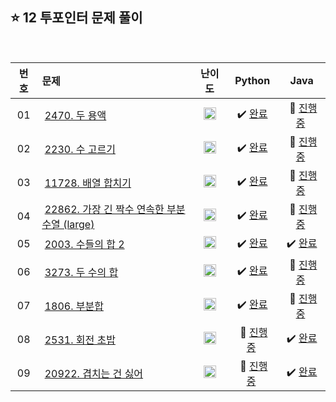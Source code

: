 ## ⭐️ 12 투포인터 문제 풀이

<br>

| **번호** | **문제** | **난이도** | **Python** | **Java** |
|:--------:|:--------|:----------:|:----------:|:--------:|
| 01 | &nbsp;[2470. 두 용액](https://www.acmicpc.net/problem/2470)&nbsp;&nbsp; | &nbsp;&nbsp;<img src="https://github.com/yuuforest/Baekjoon/assets/97596022/85149378-3937-4538-8a9b-1b178253c958" width="20"/>&nbsp;&nbsp; | &nbsp;✔️ [완료](https://github.com/yuuforest/Algorithm/blob/main/02%20%EB%B0%B1%EC%A4%80/12%20%ED%88%AC%ED%8F%AC%EC%9D%B8%ED%84%B0/Python/Prob2470.py)&nbsp; | &nbsp;💬 [진행 중]()&nbsp; |
| 02 | &nbsp;[2230. 수 고르기](https://www.acmicpc.net/problem/2230)&nbsp;&nbsp; | &nbsp;&nbsp;<img src="https://github.com/yuuforest/Baekjoon/assets/97596022/85149378-3937-4538-8a9b-1b178253c958" width="20"/>&nbsp;&nbsp; | &nbsp;✔️ [완료](https://github.com/yuuforest/Algorithm/blob/main/02%20%EB%B0%B1%EC%A4%80/12%20%ED%88%AC%ED%8F%AC%EC%9D%B8%ED%84%B0/Python/Prob2230.py)&nbsp; | &nbsp;💬 [진행 중]()&nbsp; |
| 03 | &nbsp;[11728. 배열 합치기](https://www.acmicpc.net/problem/11728)&nbsp;&nbsp; | &nbsp;&nbsp;<img src="https://github.com/yuuforest/Baekjoon/assets/97596022/16c246cd-0ac7-4c70-8e59-ae53094efefd" width="20"/>&nbsp;&nbsp; | &nbsp;✔️ [완료](https://github.com/yuuforest/Algorithm/blob/main/02%20%EB%B0%B1%EC%A4%80/12%20%ED%88%AC%ED%8F%AC%EC%9D%B8%ED%84%B0/Python/Prob11728.py)&nbsp; | &nbsp;💬 [진행 중]()&nbsp; |
| 04 | &nbsp;[22862. 가장 긴 짝수 연속한 부분 수열 (large)](https://www.acmicpc.net/problem/22862)&nbsp;&nbsp; | &nbsp;&nbsp;<img src="https://github.com/yuuforest/Baekjoon/assets/97596022/85149378-3937-4538-8a9b-1b178253c958" width="20"/>&nbsp;&nbsp; | &nbsp;✔️ [완료](https://github.com/yuuforest/Algorithm/blob/main/02%20%EB%B0%B1%EC%A4%80/12%20%ED%88%AC%ED%8F%AC%EC%9D%B8%ED%84%B0/Python/Prob22862.py)&nbsp; | &nbsp;💬 [진행 중]()&nbsp; |
| 05 | &nbsp;[2003. 수들의 합 2](https://www.acmicpc.net/problem/2003)&nbsp;&nbsp; | &nbsp;&nbsp;<img src="https://github.com/yuuforest/Baekjoon/assets/97596022/3c7e9f4b-e603-404f-b612-258d66475421" width="20"/>&nbsp;&nbsp; | &nbsp;✔️ [완료](https://github.com/yuuforest/Algorithm/blob/main/02%20%EB%B0%B1%EC%A4%80/12%20%ED%88%AC%ED%8F%AC%EC%9D%B8%ED%84%B0/Python/Prob2003.py)&nbsp; | &nbsp;✔️ [완료](https://github.com/yuuforest/Algorithm/blob/main/02%20%EB%B0%B1%EC%A4%80/12%20%ED%88%AC%ED%8F%AC%EC%9D%B8%ED%84%B0/Java/src/Prob2003.java)&nbsp; |
| 06 | &nbsp;[3273. 두 수의 합](https://www.acmicpc.net/problem/3273)&nbsp;&nbsp; | &nbsp;&nbsp;<img src="https://github.com/yuuforest/Baekjoon/assets/97596022/07accbcc-b7bc-4a50-a82e-37f90db6a48f" width="20"/>&nbsp;&nbsp; | &nbsp;✔️ [완료](https://github.com/yuuforest/Algorithm/blob/main/02%20%EB%B0%B1%EC%A4%80/12%20%ED%88%AC%ED%8F%AC%EC%9D%B8%ED%84%B0/Python/Prob3273.py)&nbsp; | &nbsp;💬 [진행 중]()&nbsp; |
| 07 | &nbsp;[1806. 부분합](https://www.acmicpc.net/problem/1806)&nbsp;&nbsp; | &nbsp;&nbsp;<img src="https://github.com/yuuforest/Baekjoon/assets/97596022/faf1d147-b8a1-40f5-9f8f-604d534ab16c" width="20"/>&nbsp;&nbsp; | &nbsp;✔️ [완료](https://github.com/yuuforest/Algorithm/blob/main/02%20%EB%B0%B1%EC%A4%80/12%20%ED%88%AC%ED%8F%AC%EC%9D%B8%ED%84%B0/Python/Prob1806.py)&nbsp; | &nbsp;💬 [진행 중]()&nbsp; |
| 08 | &nbsp;[2531. 회전 초밥](https://www.acmicpc.net/problem/2531)&nbsp;&nbsp; | &nbsp;&nbsp;<img src="https://github.com/yuuforest/Baekjoon/assets/97596022/b865c934-26be-488e-aec2-cfaf969e1632" width="20"/>&nbsp;&nbsp; | &nbsp;💬 [진행 중]()&nbsp; | &nbsp;✔️ [완료](https://github.com/yuuforest/Algorithm/blob/main/02%20%EB%B0%B1%EC%A4%80/12%20%ED%88%AC%ED%8F%AC%EC%9D%B8%ED%84%B0/Java/src/Prob2531.java)&nbsp; |
| 09 | &nbsp;[20922. 겹치는 건 싫어](https://www.acmicpc.net/problem/20922)&nbsp;&nbsp; | &nbsp;&nbsp;<img src="https://github.com/yuuforest/Baekjoon/assets/97596022/b865c934-26be-488e-aec2-cfaf969e1632" width="20"/>&nbsp;&nbsp; | &nbsp;💬 [진행 중]()&nbsp; | &nbsp;✔️ [완료](https://github.com/yuuforest/Algorithm/blob/main/02%20%EB%B0%B1%EC%A4%80/12%20%ED%88%AC%ED%8F%AC%EC%9D%B8%ED%84%B0/Java/src/Prob20922.java)&nbsp; |